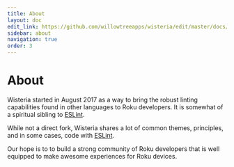 ```yaml
---
title: About
layout: doc
edit_link: https://github.com/willowtreeapps/wisteria/edit/master/docs/about.md
sidebar: about
navigation: true
order: 3
---
```


# About

Wisteria started in August 2017 as a way to bring the robust linting capabilities found in other languages to Roku developers. It is somewhat of a spiritual sibling to [ESLint](https://eslint.org).

While not a direct fork, Wisteria shares a lot of common themes, principles, and in some cases, code with [ESLint](https://eslint.org).

Our hope is to to build a strong community of Roku developers that is well equipped to make awesome experiences for Roku devices.